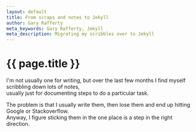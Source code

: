 ```yaml
---
layout: default
title: From scraps and notes to Jekyll
author: Gary Rafferty
meta_keywords: Gary Rafferty, Jekyll
meta_description: Migrating my scribbles over to Jekyll
---
```


# {{ page.title }}

I'm not usually one for writing, but over the last few months I find myself scribbling down lots of notes,  
usually just for documenting steps to do a particular task.   

The problem is that I usually write them, then lose them and end up hitting Google or Stackoverflow.  
Anyway, I figure sticking them in the one place is a step in the right direction.

